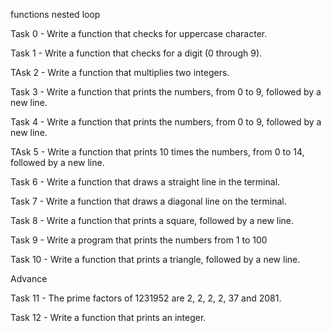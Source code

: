 functions nested loop

Task 0 - Write a function that checks for uppercase character.

Task 1 - Write a function that checks for a digit (0 through 9).

TAsk 2 - Write a function that multiplies two integers.

Task 3 - Write a function that prints the numbers, from 0 to 9, followed by a new line.

Task 4 - Write a function that prints the numbers, from 0 to 9, followed by a new line.

TAsk 5 - Write a function that prints 10 times the numbers, from 0 to 14, followed by a new line.

Task 6 - Write a function that draws a straight line in the terminal.

Task 7 - Write a function that draws a diagonal line on the terminal.

Task 8 - Write a function that prints a square, followed by a new line.

Task 9 - Write a program that prints the numbers from 1 to 100

Task 10 - Write a function that prints a triangle, followed by a new line.

Advance

Task 11 - The prime factors of 1231952 are 2, 2, 2, 2, 37 and 2081.

Task 12 - Write a function that prints an integer.